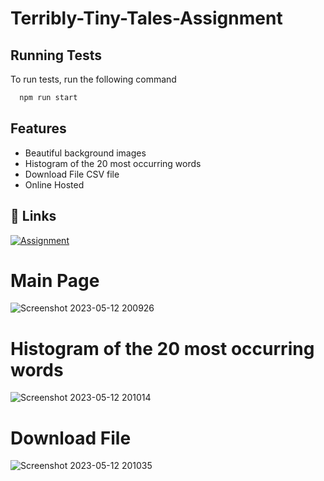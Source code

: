 # Terribly-Tiny-Tales-Assignment



## Running Tests

To run tests, run the following command

```bash
  npm run start
```

## Features

- Beautiful background images
- Histogram of the 20 most occurring words
- Download File CSV file
- Online Hosted


## 🔗 Links
[![Assignment](https://mma.prnewswire.com/media/1099201/Netlify_Logo.jpg?w=100)](https://spiffy-starburst-865479.netlify.app/)


# Main Page
![Screenshot 2023-05-12 200926](https://github.com/Subham-Coder-24/Terribly-Tiny-Tales-Assignment/assets/85586258/c383e664-0798-40c7-91e3-e0ad651869cd)
# Histogram of the 20 most occurring words
![Screenshot 2023-05-12 201014](https://github.com/Subham-Coder-24/Terribly-Tiny-Tales-Assignment/assets/85586258/ee410d79-a3f5-49f6-a3d9-7ef0db8597a6)
# Download File
![Screenshot 2023-05-12 201035](https://github.com/Subham-Coder-24/Terribly-Tiny-Tales-Assignment/assets/85586258/4cddcc9e-3e2b-4eca-b57e-422ac6cc7f66)

